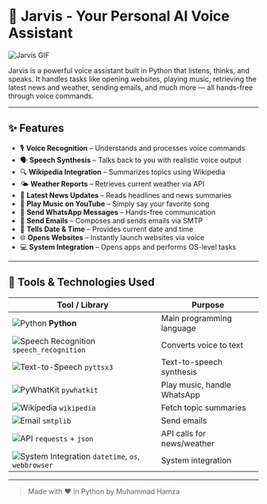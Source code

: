 # 🤖 Jarvis - Your Personal AI Voice Assistant

![Jarvis GIF]([https://your-gif-link-here.com/jarvis.gif](https://raw.githubusercontent.com/hamzza07x/Jarvis/refs/heads/main/assets/jarvis.gif))

Jarvis is a powerful voice assistant built in Python that listens, thinks, and speaks. It handles tasks like opening websites, playing music, retrieving the latest news and weather, sending emails, and much more — all hands-free through voice commands.

---

## ✨ Features

- 🎙️ **Voice Recognition** – Understands and processes voice commands
- 🗣️ **Speech Synthesis** – Talks back to you with realistic voice output
- 🔍 **Wikipedia Integration** – Summarizes topics using Wikipedia
- 🌤️ **Weather Reports** – Retrieves current weather via API
- 📰 **Latest News Updates** – Reads headlines and news summaries
- 🎵 **Play Music on YouTube** – Simply say your favorite song
- 💬 **Send WhatsApp Messages** – Hands-free communication
- 📧 **Send Emails** – Composes and sends emails via SMTP
- 📅 **Tells Date & Time** – Provides current date and time
- 🌐 **Opens Websites** – Instantly launch websites via voice
- 💻 **System Integration** – Opens apps and performs OS-level tasks

---

## 🧰 Tools & Technologies Used

| Tool / Library | Purpose |
|----------------|---------|
| ![Python](https://cdn-icons-png.flaticon.com/512/5968/5968350.png) **Python** | Main programming language |
| ![Speech Recognition](https://cdn-icons-png.flaticon.com/512/724/724715.png) `speech_recognition` | Converts voice to text |
| ![Text-to-Speech](https://cdn-icons-png.flaticon.com/512/2910/2910768.png) `pyttsx3` | Text-to-speech synthesis |
| ![PyWhatKit](https://cdn-icons-png.flaticon.com/512/906/906361.png) `pywhatkit` | Play music, handle WhatsApp |
| ![Wikipedia](https://cdn-icons-png.flaticon.com/512/733/733579.png) `wikipedia` | Fetch topic summaries |
| ![Email](https://cdn-icons-png.flaticon.com/512/561/561127.png) `smtplib` | Send emails |
| ![API](https://cdn-icons-png.flaticon.com/512/906/906334.png) `requests` + `json` | API calls for news/weather |
| ![System Integration](https://cdn-icons-png.flaticon.com/512/1828/1828919.png) `datetime`, `os`, `webbrowser` | System integration |

---

> Made with ❤️ in Python by Muhammad Hamza
